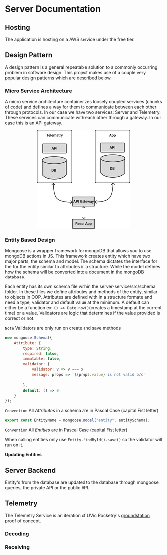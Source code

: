 # Server Documentation

## Hosting

The application is hosting on a AWS service under the free tier. 

## Design Pattern 

A design pattern is a general repeatable solution to a commonly occurring problem in software design. This project makes use of a couple very popular design patterns which are described below.

### Micro Service Architecture

A micro service architecture containerizes loosely coupled services (chunks of code) and defines a way for them to communicate between each other through protocols. In our case we have two services: Server and Telemetry. These services can communicate with each other through a gateway. In our case this is an API gateway.

<p align="center">
<img src="./assets/mirco-services-diagram.png" width="300"/>
</p>

### Entity Based Design

Mongoose is a wrapper framework for mongoDB that allows you to use mongoDB actions in JS. This framework creates entity which have two major parts, the schema and model. The schema dictates the interface for the for the entity similar to attributes in a structure. While the model defines how the schema will be converted into a document in the mongoDB database.

Each entity has its own schema file within the server-service/src/schema folder. In these files we define attributes and methods of the entity, similar to objects in OOP. Attributes are defined  with in a structure formate and need a type, validator and default value at the minimum. A default can either be a function ex: `() => Date.now()`(creates a timestamp at the current time) or a value. Validators are logic that determines if the value provided is correct or not. 

`Note` Validators are only run on create and save methods

```js
new mongoose.Schema({ 
    Attribute: { 
        type: String, 
        required: false,
        immutable: false,
        validator: {
            validator: v => v === x, 
            message: props => `${props.value} is not valid b/c`

        },
        default: () => 0
    }
});
```
`Convention`  All _Attributes_ in a schema are in Pascal Case (capital Fist letter)

```js
export const EntityName = mongoose.model("entity", entitySchema);
```
`Convention`  All _Entities_ are in Pascal Case (capital Fist letter)

When calling entities only use `Entity.findById().save()` so the validator will run on it. 

**Updating Entities**

## Server Backend

Entity's from the database are updated to the database through mongoose queries, the private API or the public API.

## Telemetry

The Telemetry Service is an iteration of UVic Rocketry's [groundstation](https://github.com/UVicRocketry/groundstation) proof of concept.

### Decoding 

### Receiving
